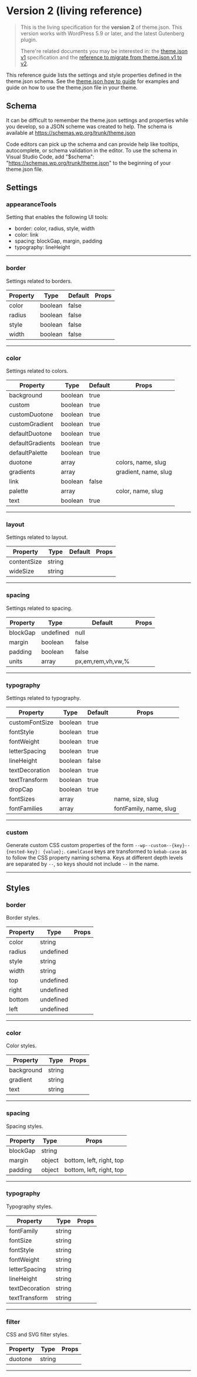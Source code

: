 # Version 2 (living reference)

> This is the living specification for the **version 2** of theme.json. This version works with WordPress 5.9 or later, and the latest Gutenberg plugin.
>
> There're related documents you may be interested in: the [theme.json v1](/docs/reference-guides/theme-json-reference/theme-json-v1.md) specification and the [reference to migrate from theme.json v1 to v2](/docs/reference-guides/theme-json-reference/theme-json-migrations.md).

This reference guide lists the settings and style properties defined in the theme.json schema. See the [theme.json how to guide](/docs/how-to-guides/themes/theme-json.md) for examples and guide on how to use the theme.json file in your theme. 

## Schema

It can be difficult to remember the theme.json settings and properties while you develop, so a JSON scheme was created to help. The schema is available at https://schemas.wp.org/trunk/theme.json

Code editors can pick up the schema and can provide help like tooltips, autocomplete, or schema validation in the editor. To use the schema in Visual Studio Code, add "$schema": "https://schemas.wp.org/trunk/theme.json" to the beginning of your theme.json file.

<!-- START TOKEN Autogenerated - DO NOT EDIT -->
## Settings


### appearanceTools

Setting that enables the following UI tools:

- border: color, radius, style, width
- color: link
- spacing: blockGap, margin, padding
- typography: lineHeight


---

### border

Settings related to borders.

| Property  | Type   | Default | Props  |
| ---       | ---    | ---    |---   |
| color | boolean | false |  |
| radius | boolean | false |  |
| style | boolean | false |  |
| width | boolean | false |  |

---

### color

Settings related to colors.

| Property  | Type   | Default | Props  |
| ---       | ---    | ---    |---   |
| background | boolean | true |  |
| custom | boolean | true |  |
| customDuotone | boolean | true |  |
| customGradient | boolean | true |  |
| defaultDuotone | boolean | true |  |
| defaultGradients | boolean | true |  |
| defaultPalette | boolean | true |  |
| duotone | array |  | colors, name, slug |
| gradients | array |  | gradient, name, slug |
| link | boolean | false |  |
| palette | array |  | color, name, slug |
| text | boolean | true |  |

---

### layout

Settings related to layout.

| Property  | Type   | Default | Props  |
| ---       | ---    | ---    |---   |
| contentSize | string |  |  |
| wideSize | string |  |  |

---

### spacing

Settings related to spacing.

| Property  | Type   | Default | Props  |
| ---       | ---    | ---    |---   |
| blockGap | undefined | null |  |
| margin | boolean | false |  |
| padding | boolean | false |  |
| units | array | px,em,rem,vh,vw,% |  |

---

### typography

Settings related to typography.

| Property  | Type   | Default | Props  |
| ---       | ---    | ---    |---   |
| customFontSize | boolean | true |  |
| fontStyle | boolean | true |  |
| fontWeight | boolean | true |  |
| letterSpacing | boolean | true |  |
| lineHeight | boolean | false |  |
| textDecoration | boolean | true |  |
| textTransform | boolean | true |  |
| dropCap | boolean | true |  |
| fontSizes | array |  | name, size, slug |
| fontFamilies | array |  | fontFamily, name, slug |

---

### custom

Generate custom CSS custom properties of the form `--wp--custom--{key}--{nested-key}: {value};`. `camelCased` keys are transformed to `kebab-case` as to follow the CSS property naming schema. Keys at different depth levels are separated by `--`, so keys should not include `--` in the name.


---
## Styles


### border

Border styles.

| Property  | Type   |  Props  |
| ---       | ---    |---   |
| color | string |  |
| radius | undefined |  |
| style | string |  |
| width | string |  |
| top | undefined |  |
| right | undefined |  |
| bottom | undefined |  |
| left | undefined |  |

---

### color

Color styles.

| Property  | Type   |  Props  |
| ---       | ---    |---   |
| background | string |  |
| gradient | string |  |
| text | string |  |

---

### spacing

Spacing styles.

| Property  | Type   |  Props  |
| ---       | ---    |---   |
| blockGap | string |  |
| margin | object | bottom, left, right, top |
| padding | object | bottom, left, right, top |

---

### typography

Typography styles.

| Property  | Type   |  Props  |
| ---       | ---    |---   |
| fontFamily | string |  |
| fontSize | string |  |
| fontStyle | string |  |
| fontWeight | string |  |
| letterSpacing | string |  |
| lineHeight | string |  |
| textDecoration | string |  |
| textTransform | string |  |

---

### filter

CSS and SVG filter styles.

| Property  | Type   |  Props  |
| ---       | ---    |---   |
| duotone | string |  |

---

<!-- END TOKEN Autogenerated - DO NOT EDIT -->
